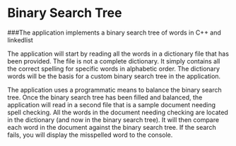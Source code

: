 # Binary Search Tree

###The application implements a binary search tree of words in C++ and linkedlist


The application will start by reading all the words in a dictionary file that has been
provided. The file is not a complete dictionary. It simply contains all the
correct spelling for specific words in alphabetic order. The dictionary words will be
the basis for a custom binary search tree in the application.

The application uses a programmatic means to balance the binary search tree.
Once the binary search tree has been filled and balanced, the application will 
read in a second file that is a sample document needing spell checking. All the 
words in the document needing checking are located in the dictionary (and now 
in the binary search tree). It will then compare each word in the document against 
the binary search tree. If the search fails, you will display the misspelled word 
to the console.

